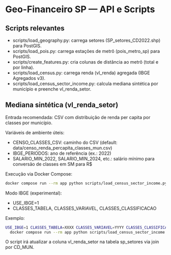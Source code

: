 # Geo-Financeiro SP — API e Scripts

## Scripts relevantes

- scripts/load_geography.py: carrega setores (SP_setores_CD2022.shp) para PostGIS.
- scripts/load_pois.py: carrega estações de metrô (pois_metro_sp) para PostGIS.
- scripts/create_features.py: cria colunas de distância ao metrô (total e por linha).
- scripts/load_census.py: carrega renda (vl_renda) agregada (IBGE Agregados v3).
- scripts/load_census_sector_income.py: calcula mediana sintética por município e preenche vl_renda_setor.

## Mediana sintética (vl_renda_setor)

Entrada recomendada: CSV com distribuição de renda per capita por classes por município.

Variáveis de ambiente úteis:
- CENSO_CLASSES_CSV: caminho do CSV (default: data/censo_renda_percapita_classes_mun.csv)
- IBGE_PERIODOS: ano de referência (ex.: 2022)
- SALARIO_MIN_2022, SALARIO_MIN_2024, etc.: salário mínimo para conversão de classes em SM para R$

Execução via Docker Compose:

```sh
docker compose run --rm app python scripts/load_census_sector_income.py
```

Modo IBGE (experimental):
- USE_IBGE=1
- CLASSES_TABELA, CLASSES_VARIAVEL, CLASSES_CLASSIFICACAO

Exemplo:

```sh
USE_IBGE=1 CLASSES_TABELA=XXXX CLASSES_VARIAVEL=YYYY CLASSES_CLASSIFICACAO=ZZZZ[cat1,cat2,...] \
  docker compose run --rm app python scripts/load_census_sector_income.py
```

O script irá atualizar a coluna vl_renda_setor na tabela sp_setores via join por CD_MUN.
